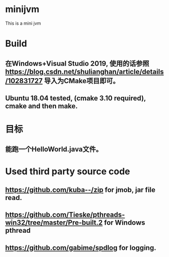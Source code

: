 # minijvm
This is a mini jvm

# Build
## 在Windows+Visual Studio 2019, 使用的话参照 https://blog.csdn.net/shulianghan/article/details/102831727 导入为CMake项目即可。
## Ubuntu 18.04 tested, (cmake 3.10 required), cmake and then make.

# 目标
## 能跑一个HelloWorld.java文件。

# Used third party source code
## https://github.com/kuba--/zip for jmob, jar file read.
## https://github.com/Tieske/pthreads-win32/tree/master/Pre-built.2 for Windows pthread
## https://github.com/gabime/spdlog for logging.
